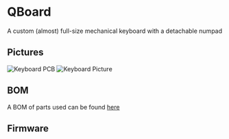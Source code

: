 # QBoard
A custom (almost) full-size mechanical keyboard with a detachable numpad

## Pictures
![Keyboard PCB](https://i.imgur.com/Yq4yO48.png "Keyboard PCB")
![Keyboard Picture](https://i.imgur.com/MiYN1B5.jpeg "Keyboard Picture")

## BOM
A BOM of parts used can be found [here]()

## Firmware

